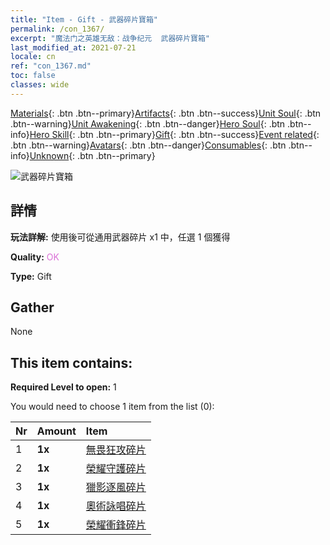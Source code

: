 ```yaml
---
title: "Item - Gift - 武器碎片寶箱"
permalink: /con_1367/
excerpt: "魔法门之英雄无敌：战争纪元  武器碎片寶箱"
last_modified_at: 2021-07-21
locale: cn
ref: "con_1367.md"
toc: false
classes: wide
---
```

 [Materials](/ItemsCN/){: .btn .btn--primary}[Artifacts](/ItemsCN/Artifacts/){: .btn .btn--success}[Unit Soul](/ItemsCN/UnitSoul/){: .btn .btn--warning}[Unit Awakening](/ItemsCN/UnitAwakening/){: .btn .btn--danger}[Hero Soul](/ItemsCN/HeroSoul/){: .btn .btn--info}[Hero Skill](/ItemsCN/HeroSkill/){: .btn .btn--primary}[Gift](/ItemsCN/Gift/){: .btn .btn--success}[Event related](/ItemsCN/Events/){: .btn .btn--warning}[Avatars](/ItemsCN/Avatars/){: .btn .btn--danger}[Consumables](/ItemsCN/Consumables/){: .btn .btn--info}[Unknown](/ItemsCN/Unknown/){: .btn .btn--primary}

 ![武器碎片寶箱](/images/t/i_906044.png)

## 詳情
 **玩法詳解:** 使用後可從通用武器碎片 x1 中，任選 1 個獲得

 **Quality:** <span style="color: #DA70D6">OK</span>

 **Type:** Gift

## Gather

  None

## This item contains:

 **Required Level to open:** 1

 You would need to choose 1 item from the list (0):

  | Nr | Amount |     Item    |
  |:---|:-------|:------------|
  | 1 |  **1x** | [無畏狂攻碎片](/cn/Items/con_912/) |  | 
  | 2 |  **1x** | [榮耀守護碎片](/cn/Items/con_913/) |  | 
  | 3 |  **1x** | [獵影逐風碎片](/cn/Items/con_914/) |  | 
  | 4 |  **1x** | [奧術詠唱碎片](/cn/Items/con_915/) |  | 
  | 5 |  **1x** | [榮耀衝鋒碎片](/cn/Items/con_916/) |  | 
